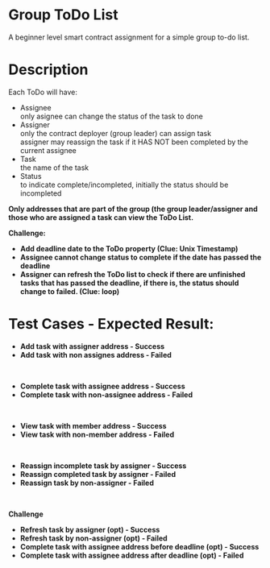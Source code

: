 # Group ToDo List
A beginner level smart contract assignment for a simple group to-do list.

# Description
Each ToDo will have:
- Assignee <br>
  only asignee can change the status of the task to done
- Assigner <br>
  only the contract deployer (group leader) can assign task <br>
  assigner may reassign the task if it HAS NOT been completed by the current assignee
- Task <br>
  the name of the task
- Status <br>
  to indicate complete/incompleted, initially the status should be incompleted

<b>Only addresses that are part of the group (the group leader/assigner and those who are assigned a task can view the ToDo List.<b>

Challenge:
- Add deadline date to the ToDo property (Clue: Unix Timestamp)
- Assignee cannot change status to complete if the date has passed the deadline
- Assigner can refresh the ToDo list to check if there are unfinished tasks that has passed the deadline, 
if there is, the status should change to failed. (Clue: loop)

# Test Cases - Expected Result:
- Add task with assigner address - Success
- Add task with non assignes address - Failed
</br>

- Complete task with assignee address - Success
- Complete task with non-assignee address - Failed
</br>

- View task with member address - Success
- View task with non-member address - Failed
</br>

- Reassign incomplete task by assigner - Success
- Reassign completed task by assigner - Failed
- Reassign task by non-assigner - Failed
</br>

<b>Challenge</b>
- Refresh task by assigner (opt) - Success
- Refresh task by non-assigner (opt) - Failed
- Complete task with assignee address before deadline (opt) - Success
- Complete task with assignee address after deadline (opt) - Failed
